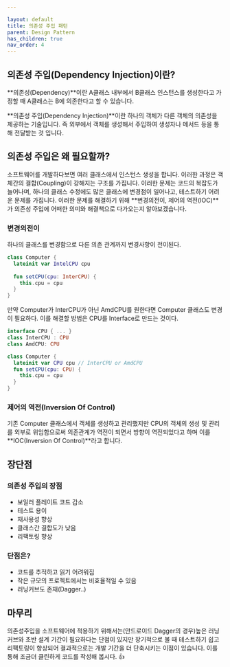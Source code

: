```yaml
---

layout: default
title: 의존성 주입 패턴
parent: Design Pattern
has_children: true
nav_order: 4
---
```


## 의존성 주입(Dependency Injection)이란?

**의존성(Dependency)**이란 A클래스 내부에서 B클래스 인스턴스를 생성한다고 가정할 때 A클래스는 B에 의존한다고 할 수 있습니다. 

**의존성 주입(Dependency Injection)**이란 하나의 객체가 다른 객체의 의존성을 제공하는 기술입니다. 즉  외부에서 객체를 생성해서 주입하여 생성자나 메서드 등을 통해 전달받는 것 입니다.

## 의존성 주입은 왜 필요할까?

소프트웨어를 개발하다보면 여러 클래스에서 인스턴스 생성을 합니다. 이러한 과정은 객체간의 결합(Coupling)이 강해지는 구조를 가집니다. 이러한 문제는 코드의 복잡도가 늘어나며, 하나의 클래스 수정에도 많은 클래스에 변경점이 일어나고, 테스트하기 어려운 문제를 가집니다. 이러한 문제를 해결하기 위해 **변경의전이, 제어의 역전(IOC)**가 의존성 주입에 어떠한 의미와 해결책으로 다가오는지 알아보겠습니다.

### 변경의전이

하나의 클래스를 변경함으로 다른 의존 관계까지 변경사항이 전이된다.

```kotlin
class Computer {
  lateinit var IntelCPU cpu
  
  fun setCPU(cpu: InterCPU) {
    this.cpu = cpu
  }
}
```

만약 Computer가 InterCPU가 아닌 AmdCPU를 원한다면 Computer 클래스도 변경이 필요하다. 이를 해결할 방법은 CPU를 Interface로 만드는 것이다. 

``` kotlin
interface CPU { ... }
class InterCPU : CPU
class AmdCPU: CPU

class Computer {
  lateinit var CPU cpu // InterCPU or AmdCPU
  fun setCPU(cpu: CPU) {
    this.cpu = cpu
  }
}
```

### 제어의 역전(Inversion Of Control)

기존 Computer 클래스에서 객체를 생성하고 관리했지만 CPU의 객체의 생성 및 관리를 외부로 위임함으로써 의존관계가 역전이 되면서 방향이 역전되었다고 하며 이를 **IOC(Inversion Of Control)**라고 합니다.



## 장단점

### 의존성 주입의 장점

- 보일러 플레이트 코드 감소
- 테스트 용이
- 재사용성 향상
- 클래스간 결합도가 낮음
- 리팩토링 향상

### 단점은?

- 코드를 추적하고 읽기 어려워짐
- 작은 규모의 프로젝트에서는 비효율적일 수 있음
- 러닝커브도 존재(Dagger..)



## 마무리

의존성주입을 소프트웨어에 적용하기 위해서는(안드로이드 Dagger의 경우)높은 러닝커브와 초반 설계 기간이 필요하다는 단점이 있지만 장기적으로 볼 때 테스트하기 쉽고 리팩토링이 향상되어 결과적으로는 개발 기간을 더 단축시키는 이점이 있습니다. 이를 통해 조금더 클린하게 코드를 작성해 봅시다. 👍